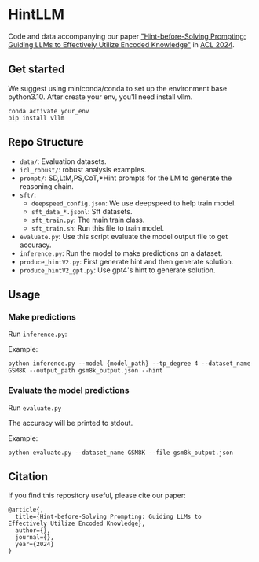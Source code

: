 # HintLLM
Code and data accompanying our paper ["Hint-before-Solving Prompting: Guiding LLMs to
Effectively Utilize Encoded Knowledge"]() in [ACL 2024]().


## Get started
We suggest using miniconda/conda to set up the environment base python3.10. 
After create your env, you'll need install vllm.
```
conda activate your_env
pip install vllm

```

 

## Repo Structure
- `data/`: Evaluation datasets. 
- `icl_robust/`: robust analysis examples.
- `prompt/`: SD,LtM,PS,CoT,*Hint prompts for the LM to generate the reasoning chain.
- `sft/`:
  - `deepspeed_config.json`: We use deepspeed to help train model.
  - `sft_data_*.jsonl`: Sft datasets.
  - `sft_train.py`: The main train class.
  - `sft_train.sh`: Run this file to train model.  
- `evaluate.py`: Use this script evaluate the model output file to get accuracy.
- `inference.py`: Run the model to make predictions on a dataset.
- `produce_hintV2.py`: First generate hint and then generate solution.
- `produce_hintV2_gpt.py`: Use gpt4's hint to generate solution.

## Usage

### Make predictions

Run `inference.py`:

Example:
```
python inference.py --model {model_path} --tp_degree 4 --dataset_name GSM8K --output_path gsm8k_output.json --hint
```

### Evaluate the model predictions
Run `evaluate.py`

The accuracy will be printed to stdout.

Example:
```
python evaluate.py --dataset_name GSM8K --file gsm8k_output.json
```


## Citation
If you find this repository useful, please cite our paper:
```
@article{,
  title={Hint-before-Solving Prompting: Guiding LLMs to
Effectively Utilize Encoded Knowledge},
  author={},
  journal={},
  year={2024}
}
```


